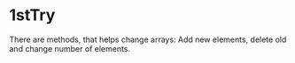 # 1stTry
There are methods, that helps change arrays: Add new elements, delete old and change number of elements.
